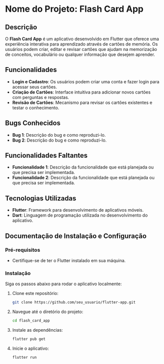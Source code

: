 # Nome do Projeto: Flash Card App

## Descrição

O **Flash Card App** é um aplicativo desenvolvido em Flutter que oferece uma experiência interativa para aprendizado através de cartões de memória. Os usuários podem criar, editar e revisar cartões que ajudam na memorização de conceitos, vocabulário ou qualquer informação que desejem aprender.

## Funcionalidades

- **Login e Cadastro**: Os usuários podem criar uma conta e fazer login para acessar seus cartões.
- **Criação de Cartões**: Interface intuitiva para adicionar novos cartões com perguntas e respostas.
- **Revisão de Cartões**: Mecanismo para revisar os cartões existentes e testar o conhecimento.

## Bugs Conhecidos

- **Bug 1**: Descrição do bug e como reproduzi-lo.
- **Bug 2**: Descrição do bug e como reproduzi-lo.

## Funcionalidades Faltantes

- **Funcionalidade 1**: Descrição da funcionalidade que está planejada ou que precisa ser implementada.
- **Funcionalidade 2**: Descrição da funcionalidade que está planejada ou que precisa ser implementada.

## Tecnologias Utilizadas

- **Flutter**: Framework para desenvolvimento de aplicativos móveis.
- **Dart**: Linguagem de programação utilizada no desenvolvimento do aplicativo.

## Documentação de Instalação e Configuração

### Pré-requisitos

- Certifique-se de ter o Flutter instalado em sua máquina. 

### Instalação

Siga os passos abaixo para rodar o aplicativo localmente:

1. Clone este repositório:
   ```bash
   git clone https://github.com/seu_usuario/flutter-app.git

2. Navegue até o diretório do projeto:
   ```bash
   cd flash_card_app

3. Instale as dependências:
   ```bash
   flutter pub get

4. Inicie o aplicativo:
   ```bash
   flutter run

   


